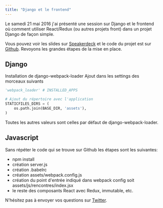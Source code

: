 ```yaml
---
title: "Django et le frontend"
---
```


Le samedi 21 mai 2016 j'ai présenté une session sur Django et le frontend où comment utiliser React/Redux (ou autres projets front) dans un projet Django de façon simple.

Vous pouvez voir les slides sur [Speakerdeck](https://speakerdeck.com/arnaudlimbourg/django-and-the-frontend) et le code du projet est sur [Github](https://github.com/arnaudlimbourg/rencontres-django-2016). Revoyons les grandes étapes de la mise en place.

## Django
Installation de django-webpack-loader
Ajout dans les settings des morceaux suivants

```python
'webpack_loader' # INSTALLED_APPS

# Ajout du répertoire avec l'application
STATICFILES_DIRS = (
    os.path.join(BASE_DIR, 'assets'),
)
```

Toutes les autres valeurs sont celles par défaut de django-webpack-loader.

## Javascript

Sans répéter le code qui se trouve sur Github les étapes sont les suivantes:

- npm install
- création server.js
- création .babelrc
- création assets/webpack.config.js
- création du point d'entrée indiqué dans webpack config soit assets/js/rencontres/index.jsx
- le reste des composants React avec Redux, immutable, etc.

N'hésitez pas à envoyer vos questions sur [Twitter](https://twitter.com/arnaudlimbourg).
